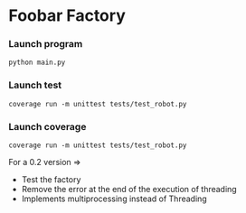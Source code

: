 # Foobar Factory

### Launch program
```python main.py```

### Launch test
``` coverage run -m unittest tests/test_robot.py ```

### Launch coverage
``` coverage run -m unittest tests/test_robot.py ```

For a 0.2 version => 
  - Test the factory
  - Remove the error at the end of the execution of threading
  - Implements multiprocessing instead of Threading
